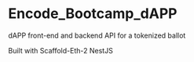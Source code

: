 # Encode_Bootcamp_dAPP
dAPP front-end and backend API for a tokenized ballot

Built with
Scaffold-Eth-2
NestJS
